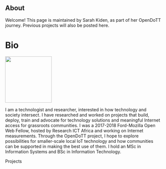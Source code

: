 ## About

Welcome! This page is maintained by Sarah Kiden, as part of her OpenDoTT journey. Previous projects will also be posted here. 

# Bio
<html>
  <img src="https://github.com/MsKiden/eskay.github.io/blob/master/images/IMG_6603-copy.png"
    width=150
  </img>
</html>

I am a technologist and researcher, interested in how technology and society intersect. I have researched and worked on projects that build, deploy, train and advocate for technology solutions and meaningful Internet access for grassroots communities. I was a 2017-2018 Ford-Mozilla Open Web Fellow, hosted by Research ICT Africa and working on Internet measurements. Through the OpenDoTT project, I hope to explore possibilities for smaller-scale local IoT technology and how communities can be supported in making the best use of them. I hold an MSc in Information Systems and BSc in Information Technology.

Projects
